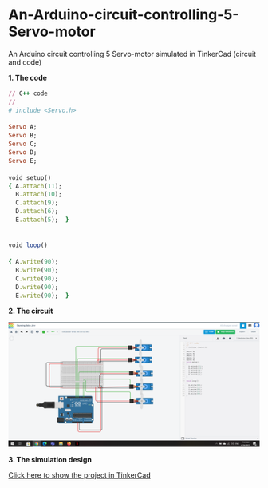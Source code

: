 # An-Arduino-circuit-controlling-5-Servo-motor
An Arduino circuit controlling 5 Servo-motor simulated in TinkerCad (circuit and code)

 **1. The code**  

```ruby
// C++ code  
//  
# include <Servo.h>  

Servo A;
Servo B;
Servo C;
Servo D;
Servo E;  

void setup()  
{ A.attach(11);
  B.attach(10);
  C.attach(9);
  D.attach(6);
  E.attach(5);  }  
  

void loop()  

{ A.write(90);
  B.write(90);
  C.write(90);
  D.write(90);
  E.write(90);  }
  ```  
  
 **2. The circuit**  
   
   
 
 ![Circuit](images/Screenshot-task1.png)
 
  **3. The simulation design**  
  
   [Click here to show the project in TinkerCad](https://www.tinkercad.com/things/1HIFasACAva)
  
